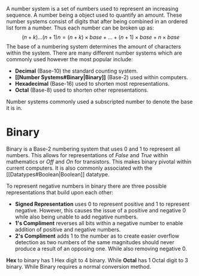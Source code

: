 A number system is a set of numbers used to represent an increasing sequence. A number being a object used to quantify an amount. These number systems consist of digits that after being combined in an ordered list form a number. Thus each number can be broken up as:
$$ (n+k)\dots(n+1)n = (n+k) \times base + \dots + (n+1) \times base + n \times base$$
The base of a numbering system determines the amount of characters within the system. There are many different number systems which are commonly used however the most popular include:
- **Decimal** (Base-10) the standard counting system.
- **[[Number Systems#Binary|Binary]]** (Base-2) used within computers.
- **Hexadecimal** (Base-16) used to shorten most representations.
- **Octal** (Base-8) used to shorten other representations.

Number systems commonly used a subscripted number to denote the base it is in.

# Binary
Binary is a Base-2 numbering system that uses 0 and 1 to represent all numbers. This allows for representations of *False* and *True* within mathematics or *Off* and *On* for transistors. This makes binary pivotal within current computers. It is also commonly associated with the [[Datatypes#Boolean|Boolean]] datatype.

To represent negative numbers in binary there are three possible representations that build upon each other:
- **Signed Representation** uses 0 to represent positive and 1 to represent negative. However, this causes the issue of a positive and negative 0 while also being unable to add negative numbers.
- **1's Compliment** reverses all bits within a negative number to enable addition of positive and negative numbers.
- **2's Compliment** adds 1 to the number as to create easier overflow detection as two numbers of the same magnitudes should never produce a result of an opposing one. While also removing negative 0.

**Hex** to binary has 1 Hex digit to 4 binary. While **Octal** has 1 Octal digit to 3 binary. While Binary requires a normal conversion method.
